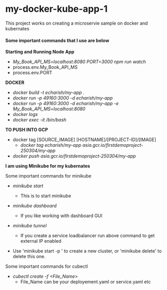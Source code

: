 # my-docker-kube-app-1

This project works on creating a microservie sample on docker and kubernates

#### Some important commands that I use are below

**Starting and Running Node App**
* _My_Book_API_MS=localhost:8080 PORT=3000 npm run watch_
* process.env.My_Book_API_MS
* process.env.PORT 


**DOCKER**

* _docker build -t echarish/my-app ._
* _docker run -p 49160:3000 -d echarish/my-app_
* _docker run -p 49160:3000 -d echarish/my-app -e My_Book_API_MS=localhost:8080_
* _docker logs <container id>_
* _docker exec -it <container id> /bin/bash_


**TO PUSH INTO GCP**
* docker tag [SOURCE_IMAGE] [HOSTNAME]/[PROJECT-ID]/[IMAGE]
  * _docker tag echarish/my-app asia.gcr.io/firstdemoproject-250304/my-app_
* _docker push asia.gcr.io/firstdemoproject-250304/my-app_

**I am using Minikube for my kubernates**

Some important commands for minikube
* _minikube start_
  * This is to start minikube
* _minikube dashboard_
  * If you like working with dashboard GUI
* _minikube tunnel_
  * If you create a service loadbalancer run above command to get external IP enabled
  
* Use 'minikube start -p <name>' to create a new cluster, or 'minikube delete' to delete this one.


Some important commands for cubectl
* _cubectl create -f <File_Name>_
  * File_Name can be your deployement.yaml or service.yaml etc



